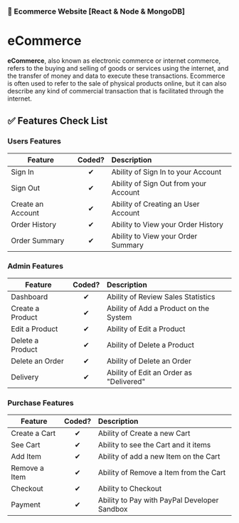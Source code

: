 ### :shopping_cart: Ecommerce Website [React & Node & MongoDB]

# eCommerce

**eCommerce**, also known as electronic commerce or internet commerce, refers to the buying and selling of goods or services using the internet, and the transfer of money and data to execute these transactions. Ecommerce is often used to refer to the sale of physical products online, but it can also describe any kind of commercial transaction that is facilitated through the internet.

## :white_check_mark: Features Check List

### Users Features

| Feature           |  Coded?  | Description                           |
| ----------------- | :------: | :------------------------------------ |
| Sign In           | &#10004; | Ability of Sign In to your Account    |
| Sign Out          | &#10004; | Ability of Sign Out from your Account |
| Create an Account | &#10004; | Ability of Creating an User Account   |
| Order History     | &#10004; | Ability to View your Order History    |
| Order Summary     | &#10004; | Ability to View your Order Summary    |

### Admin Features

| Feature          |  Coded?  | Description                             |
| ---------------- | :------: | :-------------------------------------- |
| Dashboard        | &#10004; | Ability of Review Sales Statistics      |
| Create a Product | &#10004; | Ability of Add a Product on the System  |
| Edit a Product   | &#10004; | Ability of Edit a Product               |
| Delete a Product | &#10004; | Ability of Delete a Product             |
| Delete an Order  | &#10004; | Ability of Delete an Order              |
| Delivery         | &#10004; | Ability of Edit an Order as "Delivered" |

### Purchase Features

| Feature       |  Coded?  | Description                                  |
| ------------- | :------: | :------------------------------------------- |
| Create a Cart | &#10004; | Ability of Create a new Cart                 |
| See Cart      | &#10004; | Ability to see the Cart and it items         |
| Add Item      | &#10004; | Ability of add a new Item on the Cart        |
| Remove a Item | &#10004; | Ability of Remove a Item from the Cart       |
| Checkout      | &#10004; | Ability to Checkout                          |
| Payment       | &#10004; | Ability to Pay with PayPal Developer Sandbox |

